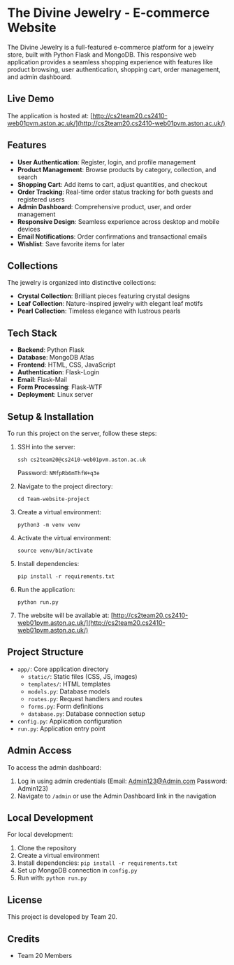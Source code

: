 # The Divine Jewelry - E-commerce Website

The Divine Jewelry is a full-featured e-commerce platform for a jewelry store, built with Python Flask and MongoDB. This responsive web application provides a seamless shopping experience with features like product browsing, user authentication, shopping cart, order management, and admin dashboard.

## Live Demo

The application is hosted at: [http://cs2team20.cs2410-web01pvm.aston.ac.uk/](http://cs2team20.cs2410-web01pvm.aston.ac.uk/)

## Features

- **User Authentication**: Register, login, and profile management
- **Product Management**: Browse products by category, collection, and search
- **Shopping Cart**: Add items to cart, adjust quantities, and checkout
- **Order Tracking**: Real-time order status tracking for both guests and registered users
- **Admin Dashboard**: Comprehensive product, user, and order management
- **Responsive Design**: Seamless experience across desktop and mobile devices
- **Email Notifications**: Order confirmations and transactional emails
- **Wishlist**: Save favorite items for later

## Collections

The jewelry is organized into distinctive collections:
- **Crystal Collection**: Brilliant pieces featuring crystal designs
- **Leaf Collection**: Nature-inspired jewelry with elegant leaf motifs
- **Pearl Collection**: Timeless elegance with lustrous pearls

## Tech Stack

- **Backend**: Python Flask
- **Database**: MongoDB Atlas
- **Frontend**: HTML, CSS, JavaScript
- **Authentication**: Flask-Login
- **Email**: Flask-Mail
- **Form Processing**: Flask-WTF
- **Deployment**: Linux server

## Setup & Installation

To run this project on the server, follow these steps:

1. SSH into the server:
   ```
   ssh cs2team20@cs2410-web01pvm.aston.ac.uk
   ```
   Password: `NMfpRb6mThfW+q3e`

2. Navigate to the project directory:
   ```
   cd Team-website-project
   ```

3. Create a virtual environment:
   ```
   python3 -m venv venv
   ```

4. Activate the virtual environment:
   ```
   source venv/bin/activate
   ```

5. Install dependencies:
   ```
   pip install -r requirements.txt
   ```

6. Run the application:
   ```
   python run.py
   ```

7. The website will be available at: [http://cs2team20.cs2410-web01pvm.aston.ac.uk/](http://cs2team20.cs2410-web01pvm.aston.ac.uk/)

## Project Structure

- `app/`: Core application directory
  - `static/`: Static files (CSS, JS, images)
  - `templates/`: HTML templates
  - `models.py`: Database models
  - `routes.py`: Request handlers and routes
  - `forms.py`: Form definitions
  - `database.py`: Database connection setup
- `config.py`: Application configuration
- `run.py`: Application entry point

## Admin Access

To access the admin dashboard:
1. Log in using admin credentials (Email: Admin123@Admin.com Password: Admin123)
2. Navigate to `/admin` or use the Admin Dashboard link in the navigation

## Local Development

For local development:

1. Clone the repository
2. Create a virtual environment
3. Install dependencies: `pip install -r requirements.txt`
4. Set up MongoDB connection in `config.py`
5. Run with: `python run.py`

## License

This project is developed by Team 20.

## Credits

- Team 20 Members